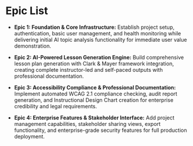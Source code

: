 # Epic List

- **Epic 1: Foundation & Core Infrastructure:** Establish project setup, authentication, basic user management, and health monitoring while delivering initial AI topic analysis functionality for immediate user value demonstration.

- **Epic 2: AI-Powered Lesson Generation Engine:** Build comprehensive lesson plan generation with Clark & Mayer framework integration, creating complete instructor-led and self-paced outputs with professional documentation.

- **Epic 3: Accessibility Compliance & Professional Documentation:** Implement automated WCAG 2.1 compliance checking, audit report generation, and Instructional Design Chart creation for enterprise credibility and legal requirements.

- **Epic 4: Enterprise Features & Stakeholder Interface:** Add project management capabilities, stakeholder sharing views, export functionality, and enterprise-grade security features for full production deployment.
